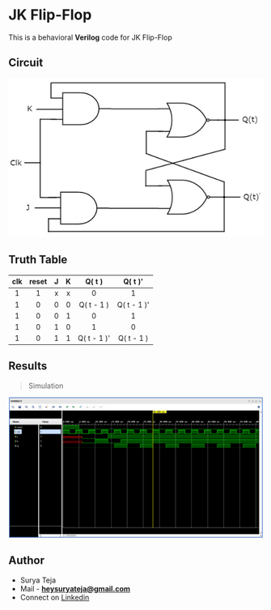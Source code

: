 # JK Flip-Flop

This is a behavioral **Verilog** code for JK Flip-Flop

## Circuit

![](https://github.com/TheSuryaTeja/RTL-Design/blob/master/Flip-Flops/JK_FLIP_FLOP/jk_flipflop.jpg?raw=true)

## Truth Table

| clk | reset | J | K |    Q( t )   |   Q( t )'   |
|:---:|:-----:|:-:|:-:|:-----------:|:-----------:|
|  1  |   1   | x | x |      0      |      1      |
|  1  |   0   | 0 | 0 |  Q( t - 1 ) | Q( t - 1 )' |
|  1  |   0   | 0 | 1 |      0      |      1      |
|  1  |   0   | 1 | 0 |      1      |      0      |
|  1  |   0   | 1 | 1 | Q( t - 1 )' |  Q( t - 1 ) |



## Results

>Simulation

![](https://github.com/TheSuryaTeja/RTL-Design/blob/master/Flip-Flops/JK_FLIP_FLOP/simulation.PNG?raw=true)

## Author
* Surya Teja 
* Mail - **heysuryateja@gmail.com**
* Connect on [Linkedin](https://www.linkedin.com/in/suryateja2000/)
